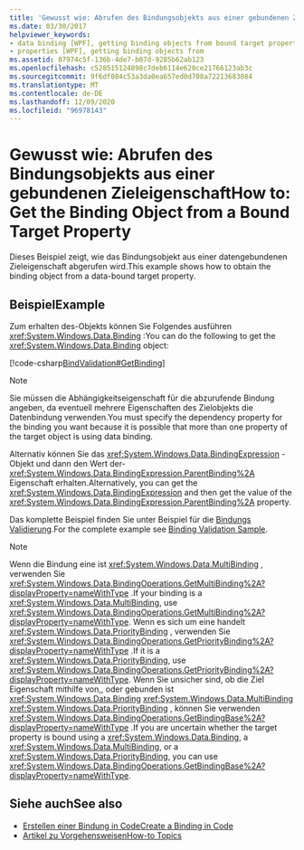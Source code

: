 ```yaml
---
title: 'Gewusst wie: Abrufen des Bindungsobjekts aus einer gebundenen Zieleigenschaft'
ms.date: 03/30/2017
helpviewer_keywords:
- data binding [WPF], getting binding objects from bound target properties
- properties [WPF], getting binding objects from
ms.assetid: 87974c5f-136b-4de7-b07d-9285b62ab123
ms.openlocfilehash: c528515124898c7deb6114e620ce21766123ab3c
ms.sourcegitcommit: 9f6df084c53a3da0ea657ed0d708a72213683084
ms.translationtype: MT
ms.contentlocale: de-DE
ms.lasthandoff: 12/09/2020
ms.locfileid: "96978143"
---
```

# <a name="how-to-get-the-binding-object-from-a-bound-target-property"></a><span data-ttu-id="bbe9e-102">Gewusst wie: Abrufen des Bindungsobjekts aus einer gebundenen Zieleigenschaft</span><span class="sxs-lookup"><span data-stu-id="bbe9e-102">How to: Get the Binding Object from a Bound Target Property</span></span>
<span data-ttu-id="bbe9e-103">Dieses Beispiel zeigt, wie das Bindungsobjekt aus einer datengebundenen Zieleigenschaft abgerufen wird.</span><span class="sxs-lookup"><span data-stu-id="bbe9e-103">This example shows how to obtain the binding object from a data-bound target property.</span></span>

## <a name="example"></a><span data-ttu-id="bbe9e-104">Beispiel</span><span class="sxs-lookup"><span data-stu-id="bbe9e-104">Example</span></span>
 <span data-ttu-id="bbe9e-105">Zum erhalten des-Objekts können Sie Folgendes ausführen <xref:System.Windows.Data.Binding> :</span><span class="sxs-lookup"><span data-stu-id="bbe9e-105">You can do the following to get the <xref:System.Windows.Data.Binding> object:</span></span>

 [!code-csharp[BindValidation#GetBinding](~/samples/snippets/csharp/VS_Snippets_Wpf/BindValidation/CSharp/Window1.xaml.cs#getbinding)]

> [!NOTE]
> <span data-ttu-id="bbe9e-106">Sie müssen die Abhängigkeitseigenschaft für die abzurufende Bindung angeben, da eventuell mehrere Eigenschaften des Zielobjekts die Datenbindung verwenden.</span><span class="sxs-lookup"><span data-stu-id="bbe9e-106">You must specify the dependency property for the binding you want because it is possible that more than one property of the target object is using data binding.</span></span>

 <span data-ttu-id="bbe9e-107">Alternativ können Sie das <xref:System.Windows.Data.BindingExpression> -Objekt und dann den Wert der- <xref:System.Windows.Data.BindingExpression.ParentBinding%2A> Eigenschaft erhalten.</span><span class="sxs-lookup"><span data-stu-id="bbe9e-107">Alternatively, you can get the <xref:System.Windows.Data.BindingExpression> and then get the value of the <xref:System.Windows.Data.BindingExpression.ParentBinding%2A> property.</span></span>

 <span data-ttu-id="bbe9e-108">Das komplette Beispiel finden Sie unter Beispiel für die [Bindungs Validierung](https://github.com/Microsoft/WPF-Samples/tree/master/Data%20Binding/BindValidation).</span><span class="sxs-lookup"><span data-stu-id="bbe9e-108">For the complete example see [Binding Validation Sample](https://github.com/Microsoft/WPF-Samples/tree/master/Data%20Binding/BindValidation).</span></span>

> [!NOTE]
> <span data-ttu-id="bbe9e-109">Wenn die Bindung eine ist <xref:System.Windows.Data.MultiBinding> , verwenden Sie <xref:System.Windows.Data.BindingOperations.GetMultiBinding%2A?displayProperty=nameWithType> .</span><span class="sxs-lookup"><span data-stu-id="bbe9e-109">If your binding is a <xref:System.Windows.Data.MultiBinding>, use <xref:System.Windows.Data.BindingOperations.GetMultiBinding%2A?displayProperty=nameWithType>.</span></span> <span data-ttu-id="bbe9e-110">Wenn es sich um eine handelt <xref:System.Windows.Data.PriorityBinding> , verwenden Sie <xref:System.Windows.Data.BindingOperations.GetPriorityBinding%2A?displayProperty=nameWithType> .</span><span class="sxs-lookup"><span data-stu-id="bbe9e-110">If it is a <xref:System.Windows.Data.PriorityBinding>, use <xref:System.Windows.Data.BindingOperations.GetPriorityBinding%2A?displayProperty=nameWithType>.</span></span> <span data-ttu-id="bbe9e-111">Wenn Sie unsicher sind, ob die Ziel Eigenschaft mithilfe von,, oder gebunden ist <xref:System.Windows.Data.Binding> <xref:System.Windows.Data.MultiBinding> <xref:System.Windows.Data.PriorityBinding> , können Sie verwenden <xref:System.Windows.Data.BindingOperations.GetBindingBase%2A?displayProperty=nameWithType> .</span><span class="sxs-lookup"><span data-stu-id="bbe9e-111">If you are uncertain whether the target property is bound using a <xref:System.Windows.Data.Binding>, a <xref:System.Windows.Data.MultiBinding>, or a <xref:System.Windows.Data.PriorityBinding>, you can use <xref:System.Windows.Data.BindingOperations.GetBindingBase%2A?displayProperty=nameWithType>.</span></span>

## <a name="see-also"></a><span data-ttu-id="bbe9e-112">Siehe auch</span><span class="sxs-lookup"><span data-stu-id="bbe9e-112">See also</span></span>

- [<span data-ttu-id="bbe9e-113">Erstellen einer Bindung in Code</span><span class="sxs-lookup"><span data-stu-id="bbe9e-113">Create a Binding in Code</span></span>](how-to-create-a-binding-in-code.md)
- [<span data-ttu-id="bbe9e-114">Artikel zu Vorgehensweisen</span><span class="sxs-lookup"><span data-stu-id="bbe9e-114">How-to Topics</span></span>](data-binding-how-to-topics.md)

